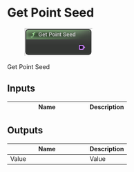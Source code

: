 # Get Point Seed

<div align="left" data-full-width="false">

<figure><img src="Get_Point_Seed.png" alt=""><figcaption></figcaption></figure>

</div>

Get Point Seed

## Inputs

<table>
<thead><tr><th width="170">Name</th><th>Description</th></tr></thead>
<tbody>
</tbody>
</table>

## Outputs

<table>
<thead><tr><th width="170">Name</th><th>Description</th></tr></thead>
<tbody>
<tr><td>Value</td><td>Value</td></tr>
</tbody>
</table>
